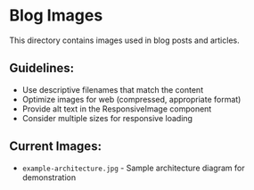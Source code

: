 # Blog Images

This directory contains images used in blog posts and articles.

## Guidelines:

- Use descriptive filenames that match the content
- Optimize images for web (compressed, appropriate format)
- Provide alt text in the ResponsiveImage component
- Consider multiple sizes for responsive loading

## Current Images:

- `example-architecture.jpg` - Sample architecture diagram for demonstration